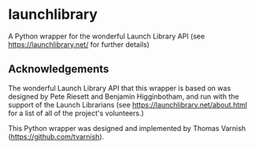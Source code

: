# launchlibrary
A Python wrapper for the wonderful Launch Library API (see https://launchlibrary.net/ for further details)

## Acknowledgements

The wonderful Launch Library API that this wrapper is based on was designed by Pete Riesett and Benjamin Higginbotham, and run with the support of the Launch Librarians (see https://launchlibrary.net/about.html for a list of all of the project's volunteers.)

This Python wrapper was designed and implemented by Thomas Varnish (https://github.com/tvarnish).
